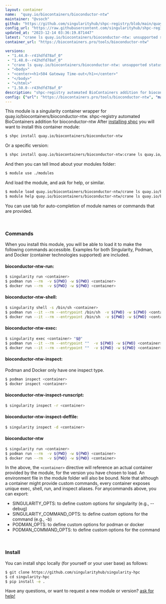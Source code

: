 ```yaml
---
layout: container
name:  "quay.io/biocontainers/bioconductor-ntw"
maintainer: "@vsoch"
github: "https://github.com/singularityhub/shpc-registry/blob/main/quay.io/biocontainers/bioconductor-ntw/container.yaml"
config_url: "https://raw.githubusercontent.com/singularityhub/shpc-registry/main/quay.io/biocontainers/bioconductor-ntw/container.yaml"
updated_at: "2023-12-14 03:36:19.871447"
latest: "crane ls quay.io/biocontainers/bioconductor-ntw: unsupported status code 504; body: <html>"
container_url: "https://biocontainers.pro/tools/bioconductor-ntw"

versions:
 - "1.44.0--r41hdfd78af_0"
 - "1.48.0--r42hdfd78af_0"
 - "crane ls quay.io/biocontainers/bioconductor-ntw: unsupported status code 504; body: <html>"
 - "<body>"
 - "<center><h1>504 Gateway Time-out</h1></center>"
 - "</body>"
 - "</html>"
 - "1.50.0--r43hdfd78af_0"
description: "shpc-registry automated BioContainers addition for bioconductor-ntw"
config: {"url": "https://biocontainers.pro/tools/bioconductor-ntw", "maintainer": "@vsoch", "description": "shpc-registry automated BioContainers addition for bioconductor-ntw", "latest": {"crane ls quay.io/biocontainers/bioconductor-ntw: unsupported status code 504; body: <html>": "crane digest quay.io/biocontainers/bioconductor-ntw:crane ls quay.io/biocontainers/bioconductor-ntw: unsupported status code 504; body: <html>: parsing reference \"quay.io/biocontainers/bioconductor-ntw:crane ls quay.io/biocontainers/bioconductor-ntw: unsupported status code 504; body: <html>\": could not parse reference"}, "tags": {"1.44.0--r41hdfd78af_0": "sha256:016cc04957306b27520229f84aed35683fd8438166e6eb16691185f01eb1e5fa", "1.48.0--r42hdfd78af_0": "sha256:daa8182dfbe2ac0578c44eead0781ca1d48953c4afee6aa0ff989dc355de2574", "crane ls quay.io/biocontainers/bioconductor-ntw: unsupported status code 504; body: <html>": "crane digest quay.io/biocontainers/bioconductor-ntw:crane ls quay.io/biocontainers/bioconductor-ntw: unsupported status code 504; body: <html>: parsing reference \"quay.io/biocontainers/bioconductor-ntw:crane ls quay.io/biocontainers/bioconductor-ntw: unsupported status code 504; body: <html>\": could not parse reference", "<body>": "crane digest quay.io/biocontainers/bioconductor-ntw:<body>: parsing reference \"quay.io/biocontainers/bioconductor-ntw:<body>\": could not parse reference", "<center><h1>504 Gateway Time-out</h1></center>": "crane digest quay.io/biocontainers/bioconductor-ntw:<center><h1>504 Gateway Time-out</h1></center>: parsing reference \"quay.io/biocontainers/bioconductor-ntw:<center><h1>504 Gateway Time-out</h1></center>\": could not parse reference", "</body>": "crane digest quay.io/biocontainers/bioconductor-ntw:</body>: parsing reference \"quay.io/biocontainers/bioconductor-ntw:</body>\": could not parse reference", "</html>": "crane digest quay.io/biocontainers/bioconductor-ntw:</html>: parsing reference \"quay.io/biocontainers/bioconductor-ntw:</html>\": could not parse reference", "1.50.0--r43hdfd78af_0": "sha256:bbc13a763c5dfd39d2530c966c78ee26a3938b1374ad0e7a3b772b161784756b"}, "docker": "quay.io/biocontainers/bioconductor-ntw"}
---
```


This module is a singularity container wrapper for quay.io/biocontainers/bioconductor-ntw.
shpc-registry automated BioContainers addition for bioconductor-ntw
After [installing shpc](#install) you will want to install this container module:


```bash
$ shpc install quay.io/biocontainers/bioconductor-ntw
```

Or a specific version:

```bash
$ shpc install quay.io/biocontainers/bioconductor-ntw:crane ls quay.io/biocontainers/bioconductor-ntw: unsupported status code 504; body: <html>
```

And then you can tell lmod about your modules folder:

```bash
$ module use ./modules
```

And load the module, and ask for help, or similar.

```bash
$ module load quay.io/biocontainers/bioconductor-ntw/crane ls quay.io/biocontainers/bioconductor-ntw: unsupported status code 504; body: <html>
$ module help quay.io/biocontainers/bioconductor-ntw/crane ls quay.io/biocontainers/bioconductor-ntw: unsupported status code 504; body: <html>
```

You can use tab for auto-completion of module names or commands that are provided.

<br>

### Commands

When you install this module, you will be able to load it to make the following commands accessible.
Examples for both Singularity, Podman, and Docker (container technologies supported) are included.

#### bioconductor-ntw-run:

```bash
$ singularity run <container>
$ podman run --rm  -v ${PWD} -w ${PWD} <container>
$ docker run --rm  -v ${PWD} -w ${PWD} <container>
```

#### bioconductor-ntw-shell:

```bash
$ singularity shell -s /bin/sh <container>
$ podman run --it --rm --entrypoint /bin/sh  -v ${PWD} -w ${PWD} <container>
$ docker run --it --rm --entrypoint /bin/sh  -v ${PWD} -w ${PWD} <container>
```

#### bioconductor-ntw-exec:

```bash
$ singularity exec <container> "$@"
$ podman run --it --rm --entrypoint ""  -v ${PWD} -w ${PWD} <container> "$@"
$ docker run --it --rm --entrypoint ""  -v ${PWD} -w ${PWD} <container> "$@"
```

#### bioconductor-ntw-inspect:

Podman and Docker only have one inspect type.

```bash
$ podman inspect <container>
$ docker inspect <container>
```

#### bioconductor-ntw-inspect-runscript:

```bash
$ singularity inspect -r <container>
```

#### bioconductor-ntw-inspect-deffile:

```bash
$ singularity inspect -d <container>
```



#### bioconductor-ntw

```bash
$ singularity run <container>
$ podman run --rm  -v ${PWD} -w ${PWD} <container>
$ docker run --rm  -v ${PWD} -w ${PWD} <container>
```


In the above, the `<container>` directive will reference an actual container provided
by the module, for the version you have chosen to load. An environment file in the
module folder will also be bound. Note that although a container
might provide custom commands, every container exposes unique exec, shell, run, and
inspect aliases. For anycommands above, you can export:

 - SINGULARITY_OPTS: to define custom options for singularity (e.g., --debug)
 - SINGULARITY_COMMAND_OPTS: to define custom options for the command (e.g., -b)
 - PODMAN_OPTS: to define custom options for podman or docker
 - PODMAN_COMMAND_OPTS: to define custom options for the command

<br>

### Install

You can install shpc locally (for yourself or your user base) as follows:

```bash
$ git clone https://github.com/singularityhub/singularity-hpc
$ cd singularity-hpc
$ pip install -e .
```

Have any questions, or want to request a new module or version? [ask for help!](https://github.com/singularityhub/singularity-hpc/issues)